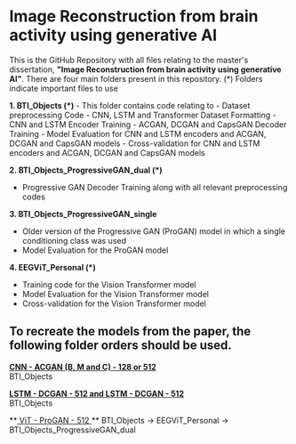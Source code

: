 # Image Reconstruction from brain activity using generative AI

This is the GitHub Repository with all files relating to the master's dissertation, **"Image Reconstruction from brain activity using generative AI"**. There are four main folders present in this repository. (*) Folders indicate important files to use

**1. BTI_Objects (*)**
    - This folder contains code relating to
        - Dataset preprocessing Code
        - CNN, LSTM and Transformer Dataset Formatting
        - CNN and LSTM Encoder Training
        - ACGAN, DCGAN and CapsGAN Decoder Training
        - Model Evaluation for CNN and LSTM encoders and ACGAN, DCGAN and CapsGAN models
        - Cross-validation for CNN and LSTM encoders and ACGAN, DCGAN and CapsGAN models
          
**2. BTI_Objects_ProgressiveGAN_dual (*)**
  - Progressive GAN Decoder Training along with all relevant preprocessing codes
    
**3. BTI_Objects_ProgressiveGAN_single**
  - Older version of the Progressive GAN (ProGAN) model in which a single conditioning class was used
  - Model Evaluation for the ProGAN model
  
**4. EEGViT_Personal (*)**
  - Training code for the Vision Transformer model
  - Model Evaluation for the Vision Transformer model
  - Cross-validation for the Vision Transformer model
    


## To recreate the models from the paper, the following folder orders should be used. 

**<u> CNN - ACGAN (B, M and C) - 128 or 512</u>**  
BTI_Objects

**<u> LSTM - DCGAN - 512 and LSTM - DCGAN - 512 </u>**  
BTI_Objects

**<u> ViT - ProGAN - 512 </u> ** 
BTI_Objects -> EEGViT_Personal -> BTI_Objects_ProgressiveGAN_dual

